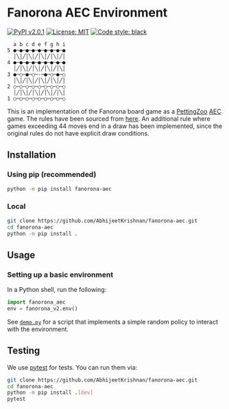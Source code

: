 # Fanorona AEC Environment

[![PyPI v2.0.1](https://img.shields.io/pypi/v/fanorona-aec)](https://pypi.org/project/fanorona-aec/2.0.0/)
[![License: MIT](https://img.shields.io/badge/License-MIT-yellow.svg)](https://opensource.org/licenses/MIT)
[![Code style: black](https://img.shields.io/badge/code%20style-black-000000.svg)](https://github.com/psf/black)

```
  a b c d e f g h i
5 ●─●─●─●─●─●─●─●─●
  │╲│╱│╲│╱│╲│╱│╲│╱│
4 ●─●─●─●─●─●─●─●─●
  │╱│╲│╱│╲│╱│╲│╱│╲│
3 ●─○─●─○─·─●─○─●─○
  │╲│╱│╲│╱│╲│╱│╲│╱│
2 ○─○─○─○─○─○─○─○─○
  │╱│╲│╱│╲│╱│╲│╱│╲│
1 ○─○─○─○─○─○─○─○─○
```

This is an implementation of the Fanorona board game as a [PettingZoo](https://github.com/PettingZoo-Team/PettingZoo) [AEC](https://arxiv.org/abs/2009.13051) game.
The rules have been sourced from [here](https://www.mindsports.nl/index.php/the-pit/528-fanorona).
An additional rule where games exceeding $44$ moves end in a draw has been implemented, since the
original rules do not have explicit draw conditions.

## Installation

### Using pip (recommended)

```bash
python -m pip install fanorona-aec
```

### Local

```bash
git clone https://github.com/AbhijeetKrishnan/fanorona-aec.git
cd fanorona-aec
python -m pip install .
```

## Usage

### Setting up a basic environment

In a Python shell, run the following:

```python
import fanorona_aec
env = fanorona_v2.env()
```

See [`demo.py`](./demo.py) for a script that implements a simple random policy to interact with the environment.

## Testing

We use [pytest](http://doc.pytest.org/) for tests. You can run them via:

```bash
git clone https://github.com/AbhijeetKrishnan/fanorona-aec.git
cd fanorona-aec
python -m pip install .[dev]
pytest
```
